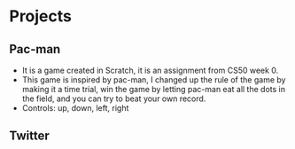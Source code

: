 # Projects

## Pac-man
- It is a game created in Scratch, it is an assignment from CS50 week 0. 
- This game is inspired by pac-man, I changed up the rule of the game by making it a time trial, win the game by letting pac-man eat all the dots in the field, and you can try to beat your own record.
- Controls: up, down, left, right

## Twitter
